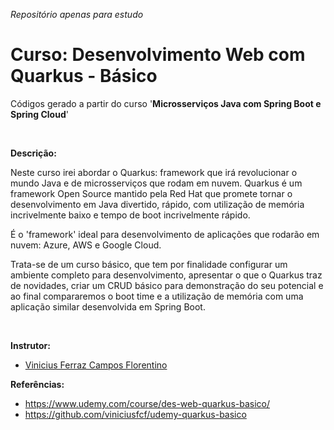 _Repositório apenas para estudo_

# Curso: Desenvolvimento Web com Quarkus - Básico

Códigos gerado a partir do curso '**Microsserviços Java com Spring Boot e Spring Cloud**'

<br>

**Descrição:**

Neste curso irei abordar o Quarkus: framework que irá revolucionar o mundo Java e de microsserviços que rodam em nuvem. Quarkus é um framework Open Source mantido pela Red Hat que promete tornar o desenvolvimento em Java divertido, rápido, com utilização de memória incrivelmente baixo e tempo de boot incrivelmente rápido.

É o 'framework' ideal para desenvolvimento de aplicações que rodarão em nuvem: Azure, AWS e Google Cloud.

Trata-se de um curso básico, que tem por finalidade configurar um ambiente completo para desenvolvimento, apresentar o que o Quarkus traz de novidades, criar um CRUD básico para demonstração do seu potencial e ao final compararemos o boot time e a utilização de memória com uma aplicação similar desenvolvida em Spring Boot.

<br>

**Instrutor:**

- [Vinicius Ferraz Campos Florentino](https://www.udemy.com/user/vinicius-florentino/)

**Referências:**

- https://www.udemy.com/course/des-web-quarkus-basico/
- https://github.com/viniciusfcf/udemy-quarkus-basico

